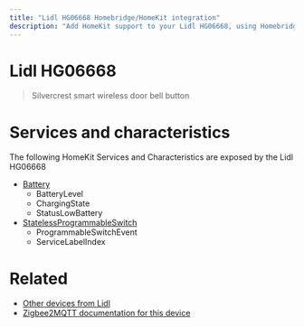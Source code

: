 ```yaml
---
title: "Lidl HG06668 Homebridge/HomeKit integration"
description: "Add HomeKit support to your Lidl HG06668, using Homebridge, Zigbee2MQTT and homebridge-z2m."
---
```

<!---
This file has been GENERATED using src/docgen/docgen.ts
DO NOT EDIT THIS FILE MANUALLY!
-->
# Lidl HG06668
> Silvercrest smart wireless door bell button


# Services and characteristics
The following HomeKit Services and Characteristics are exposed by
the Lidl HG06668

* [Battery](../../battery.md)
  * BatteryLevel
  * ChargingState
  * StatusLowBattery
* [StatelessProgrammableSwitch](../../action.md)
  * ProgrammableSwitchEvent
  * ServiceLabelIndex


# Related
* [Other devices from Lidl](../index.md#lidl)
* [Zigbee2MQTT documentation for this device](https://www.zigbee2mqtt.io/devices/HG06668.html)